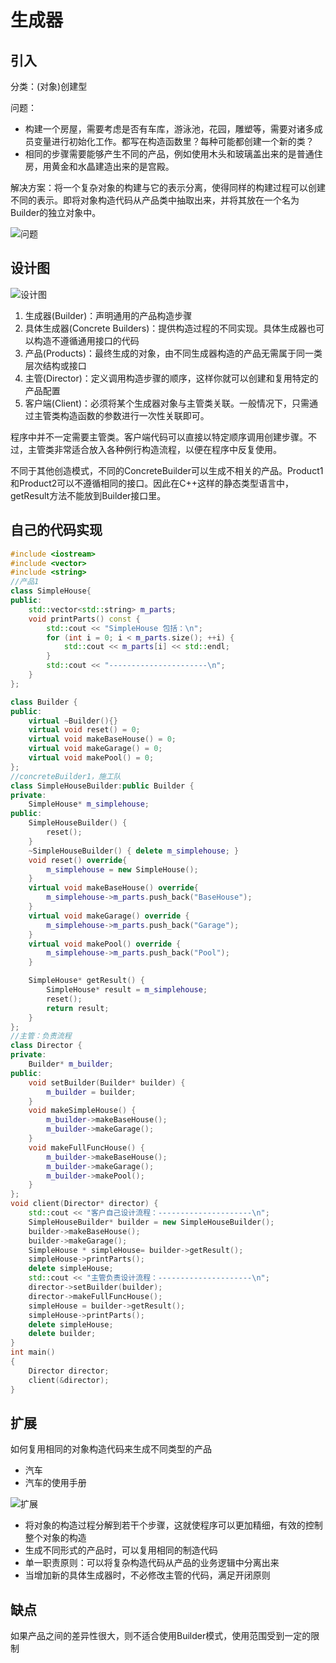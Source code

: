 # 生成器

## 引入

分类：(对象)创建型

问题：

+ 构建一个房屋，需要考虑是否有车库，游泳池，花园，雕塑等，需要对诸多成员变量进行初始化工作。都写在构造函数里？每种可能都创建一个新的类？
+ 相同的步骤需要能够产生不同的产品，例如使用木头和玻璃盖出来的是普通住房，用黄金和水晶建造出来的是宫殿。

解决方案：将一个复杂对象的构建与它的表示分离，使得同样的构建过程可以创建不同的表示。即将对象构造代码从产品类中抽取出来，并将其放在一个名为Builder的独立对象中。

![问题](Builder.assets/问题.png) 

## 设计图

![设计图](Builder.assets/设计图.png) 

1. 生成器(Builder)：声明通用的产品构造步骤
2. 具体生成器(Concrete Builders)：提供构造过程的不同实现。具体生成器也可以构造不遵循通用接口的代码
3. 产品(Products)：最终生成的对象，由不同生成器构造的产品无需属于同一类层次结构或接口
4. 主管(Director)：定义调用构造步骤的顺序，这样你就可以创建和复用特定的产品配置
5. 客户端(Client)：必须将某个生成器对象与主管类关联。一般情况下，只需通过主管类构造函数的参数进行一次性关联即可。

程序中并不一定需要主管类。客户端代码可以直接以特定顺序调用创建步骤。不过，主管类非常适合放入各种例行构造流程，以便在程序中反复使用。

不同于其他创造模式，不同的ConcreteBuilder可以生成不相关的产品。Product1和Product2可以不遵循相同的接口。因此在C++这样的静态类型语言中，getResult方法不能放到Builder接口里。

## 自己的代码实现

```c++
#include <iostream>
#include <vector>
#include <string>
//产品1
class SimpleHouse{
public:
    std::vector<std::string> m_parts;
    void printParts() const {
        std::cout << "SimpleHouse 包括：\n";
        for (int i = 0; i < m_parts.size(); ++i) {
            std::cout << m_parts[i] << std::endl;
        }
        std::cout << "----------------------\n";
    }
};

class Builder {
public:
    virtual ~Builder(){}
    virtual void reset() = 0;
    virtual void makeBaseHouse() = 0;
    virtual void makeGarage() = 0;
    virtual void makePool() = 0;
};
//concreteBuilder1，施工队
class SimpleHouseBuilder:public Builder {
private:
    SimpleHouse* m_simplehouse;
public:
    SimpleHouseBuilder() {
        reset();
    }
    ~SimpleHouseBuilder() { delete m_simplehouse; }
    void reset() override{
        m_simplehouse = new SimpleHouse();
    }
    virtual void makeBaseHouse() override{
        m_simplehouse->m_parts.push_back("BaseHouse");
    }
    virtual void makeGarage() override {
        m_simplehouse->m_parts.push_back("Garage");
    }
    virtual void makePool() override {
        m_simplehouse->m_parts.push_back("Pool");
    }

    SimpleHouse* getResult() {
        SimpleHouse* result = m_simplehouse;
        reset();
        return result;
    }
};
//主管：负责流程
class Director {
private:
    Builder* m_builder;
public:
    void setBuilder(Builder* builder) {
        m_builder = builder;
    }
    void makeSimpleHouse() {
        m_builder->makeBaseHouse();
        m_builder->makeGarage();
    }
    void makeFullFuncHouse() {
        m_builder->makeBaseHouse();
        m_builder->makeGarage();
        m_builder->makePool();
    }
};
void client(Director* director) {
    std::cout << "客户自己设计流程：---------------------\n";
    SimpleHouseBuilder* builder = new SimpleHouseBuilder();
    builder->makeBaseHouse();
    builder->makeGarage();
    SimpleHouse * simpleHouse= builder->getResult();
    simpleHouse->printParts();
    delete simpleHouse;
    std::cout << "主管负责设计流程：---------------------\n";
    director->setBuilder(builder);
    director->makeFullFuncHouse();
    simpleHouse = builder->getResult();
    simpleHouse->printParts();
    delete simpleHouse;
    delete builder;
}
int main()
{
    Director director;
    client(&director);
}
```

## 扩展

如何复用相同的对象构造代码来生成不同类型的产品

+ 汽车
+ 汽车的使用手册

![扩展](Builder.assets/扩展.png) 

+ 将对象的构造过程分解到若干个步骤，这就使程序可以更加精细，有效的控制整个对象的构造
+ 生成不同形式的产品时，可以复用相同的制造代码
+ 单一职责原则：可以将复杂构造代码从产品的业务逻辑中分离出来
+ 当增加新的具体生成器时，不必修改主管的代码，满足开闭原则

## 缺点

如果产品之间的差异性很大，则不适合使用Builder模式，使用范围受到一定的限制

